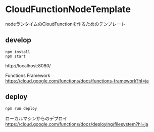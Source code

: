 # CloudFunctionNodeTemplate

nodeランタイムのCloudFunctionを作るためのテンプレート


## develop

```
npm install
npm start
```
http://localhost:8080/


Functions Framework  
https://cloud.google.com/functions/docs/functions-framework?hl=ja

## deploy

```
npm run deploy
```

ローカルマシンからのデプロイ  
https://cloud.google.com/functions/docs/deploying/filesystem?hl=ja